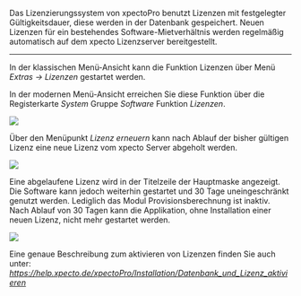 Das Lizenzierungssystem von xpectoPro benutzt Lizenzen mit festgelegter Gültigkeitsdauer, diese werden in der Datenbank gespeichert. Neuen Lizenzen für ein bestehendes Software-Mietverhältnis werden regelmäßig automatisch auf dem xpecto Lizenzserver bereitgestellt. 


----------


In der klassischen Menü-Ansicht kann die Funktion Lizenzen über Menü *Extras  → Lizenzen* gestartet werden.

In der modernen Menü-Ansicht erreichen Sie diese Funktion über die Registerkarte *System* Gruppe *Software* Funktion *Lizenzen*.

![](http://xpecto.github.io/docs/xpecto/Extras/Lizenzen/Lizenzverwaltung_Menue.png)

Über den Menüpunkt *Lizenz erneuern* kann nach Ablauf der bisher gültigen Lizenz eine neue Lizenz vom xpecto Server abgeholt werden.

![](http://xpecto.github.io/docs/xpecto/Extras/Lizenzen/Lizenz_abgelaufen.png)

Eine abgelaufene Lizenz wird in der Titelzeile der Hauptmaske angezeigt. Die Software kann jedoch weiterhin gestartet und 30 Tage uneingeschränkt genutzt werden. Lediglich das Modul Provisionsberechnung ist inaktiv. Nach Ablauf von 30 Tagen kann die Applikation, ohne Installation einer neuen Lizenz, nicht mehr gestartet werden.


![](http://xpecto.github.io/docs/xpecto/Extras/Lizenzen/Lizenz_Manager_Main..png)


Eine genaue Beschreibung zum aktivieren von Lizenzen finden Sie auch unter: *https://help.xpecto.de/xpectoPro/Installation/Datenbank_und_Lizenz_aktivieren*